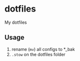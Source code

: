 # dotfiles
My dotfiles

## Usage
1. rename (`mv`) all configs to *_bak
2. `.stow` on the dotfiles folder
